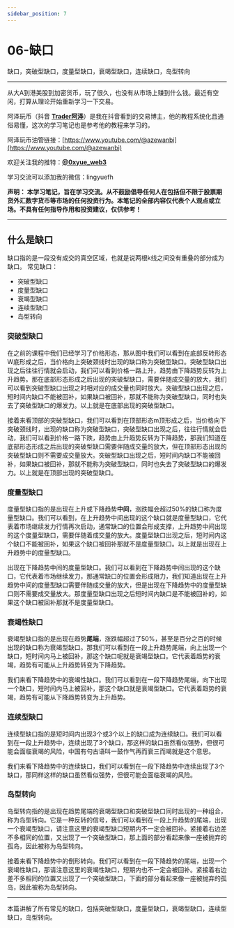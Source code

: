 ```yaml
---
sidebar_position: 7
---
```


# 06-缺口

缺口，突破型缺口，度量型缺口，衰竭型缺口，连续缺口，岛型转向

***

从大A到港美股到加密货币，玩了很久，也没有从市场上赚到什么钱。最近有空闲，打算从理论开始重新学习一下交易。

阿泽玩币（抖音 **[Trader阿泽](https://www.douyin.com/user/MS4wLjABAAAAqEqlh7v7YIirDb02iKQXWU828HEiQ81Yck9_uz_YsRo)**）是我在抖音看到的交易博主，他的教程系统化且通俗易懂，这次的学习笔记也是参考他的教程来学习的。

阿泽玩币油管链接：[https://www.youtube.com/@azewanbi](https://www.youtube.com/@azewanbi)

欢迎关注我的推特：**[@0xyue_web3](https://twitter.com/0xyue_web3)**

学习交流可以添加我的微信：lingyuefh

**声明：
本学习笔记，旨在学习交流。从不鼓励倡导任何人在包括但不限于股票期货外汇数字货币等市场的任何投资行为。本笔记的全部内容仅代表个人观点或立场。不具有任何指导作用和投资建议，仅供参考！**

***


## 什么是缺口

缺口指的是一段没有成交的真空区域，也就是说两根k线之间没有重叠的部分成为缺口。
常见缺口：
- 突破型缺口
- 度量型缺口
- 衰竭型缺口
- 连续型缺口
- 岛型转向


### 突破型缺口

在之前的课程中我们已经学习了价格形态，那从图中我们可以看到在底部反转形态W底形成之后，当价格向上突破颈线时出现的缺口称为突破型缺口。突破型缺口出现之后往往行情就会启动，我们可以看到价格一路上升，趋势由下降趋势反转为上升趋势。那在底部形态形成之后出现的突破型缺口，需要伴随成交量的放大，我们可以看到突破型缺口出现之时相对应的成交量也同时放大。突破型缺口出现之后，短时间内缺口不能被回补，如果缺口被回补，那就不能称为突破型缺口，同时也失去了突破型缺口的爆发力。以上就是在底部出现的突破型缺口。


接着来看顶部的突破型缺口，我们可以看到在顶部形态m顶形成之后，当价格向下突破颈线时，出现的缺口称为突破型缺口，突破型缺口出现之后，往往行情就会启动，我们可以看到价格一路下跌，趋势由上升趋势反转为下降趋势，那我们知道在底部形态形成之后出现的突破型缺口需要伴随成交量的放大，但在顶部形态出现的突破型缺口则不需要成交量放大。突破型缺口出现之后，短时间内缺口不能被回补，如果缺口被回补，那就不能称为突破型缺口，同时也失去了突破型缺口的爆发力。以上就是在顶部出现的突破型缺口。


### 度量型缺口

度量型缺口指的是出现在上升或下降趋势**中间**，涨跌幅会超过50%的缺口称为度量型缺口。我们可以看到，在上升趋势中间出现的这个缺口就是度量型缺口，它代表着市场继续发力行情再次启动，通常缺口的位置会形成支撑，上升趋势中间出现的这个度量型缺口，需要伴随着成交量的放大。度量型缺口出现之后，短时间内这个缺口不能被回补，如果这个缺口被回补那就不是度量型缺口。以上就是出现在上升趋势中的度量型缺口。


出现在下降趋势中间的度量型缺口。我们可以看到在下降趋势中间出现的这个缺口，它代表着市场继续发力，那通常缺口的位置会形成阻力，我们知道出现在上升趋势中间的度量型缺口需要伴随成交量的放大，但是出现在下降趋势中的度量型缺口则不需要成交量放大。那度量型缺口出现之后短时间内缺口是不能被回补的，如果这个缺口被回补那就不是度量型缺口。


### 衰竭性缺口

衰竭型缺口指的是出现在趋势**尾端**，涨跌幅超过了50%，甚至是百分之百的时候出现的缺口称为衰竭型缺口。那我们可以看到在一段上升趋势尾端，向上出现一个缺口，短时间内马上被回补，那这个缺口呢就是衰竭型缺口。它代表着趋势的衰竭，趋势有可能从上升趋势转变为下降趋势。



我们来看下降趋势中的衰竭性缺口。我们可以看到在一段下降趋势尾端，向下出现一个缺口，短时间内马上被回补，那这个缺口就是衰竭型缺口。它代表着趋势的衰竭，趋势有可能从下降趋势转变为上升趋势。


### 连续型缺口

连续型缺口指的是短时间内出现3个或3个以上的缺口成为连续缺口。我们可以看到在一段上升趋势中，连续出现了3个缺口，那这样的缺口虽然看似强势，但很可能会面临衰竭的风险，中国有句古语叫一鼓作气再而衰三而竭就是这个意思。


我们来看下降趋势中的连续缺口，我们可以看到在一段下降趋势中连续出现了3个缺口，那同样这样的缺口虽然看似强势，但很可能会面临衰竭的风险。


### 岛型转向

岛型转向指的是出现在趋势尾端的衰竭型缺口和突破型缺口同时出现的一种组合，称为岛型转向。它是一种反转的信号，我们可以看到在一段上升趋势的尾端，出现一个衰竭型缺口，请注意这里的衰竭型缺口短期内不一定会被回补。紧接着右边差不多相同的位置，又出现了一个突破型缺口，那上面的部分看起来像一座被抛弃的孤岛，因此被称为岛型转向。


接着来看下降趋势中的倒形转向。我们可以看到在一段下降趋势的尾端，出现一个衰竭性缺口，那请注意这里的衰竭性缺口，短期内也不一定会被回补。紧接着右边差不多相同的位置又出现了一个突破型缺口，下面的部分看起来像一座被抛弃的孤岛，因此被称为岛型转向。



***

本篇讲解了所有常见的缺口，包括突破型缺口，度量型缺口，衰竭型缺口，连续型缺口，岛型转向。